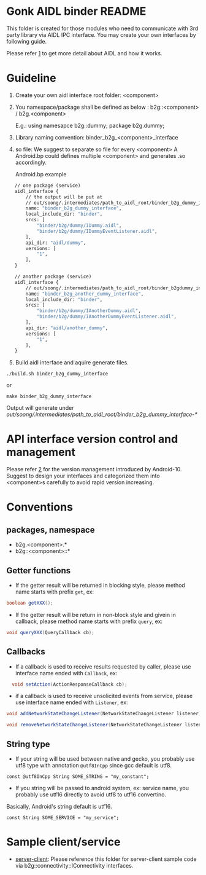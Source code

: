 <!-- (c) 2020 KAI OS TECHNOLOGIES (HONG KONG) LIMITED All rights reserved. This
 * file or any portion thereof may not be reproduced or used in any manner
 * whatsoever without the express written permission of KAI OS TECHNOLOGIES
 * (HONG KONG) LIMITED. KaiOS is the trademark of KAI OS TECHNOLOGIES (HONG KONG)
 * LIMITED or its affiliate company and may be registered in some jurisdictions.
 * All other trademarks are the property of their respective owners.
 -->

# Gonk AIDL binder README

This folder is created for those modules who need to communicate with
3rd party library via AIDL IPC interface.
You may create your own interfaces by following guide.

Please refer [1] to get more detail about AIDL and how it works.

# Guideline

1. Create your own aidl interface root folder: \<component>

2. You namespace/package shall be defined as below :
   b2g::\<component> / b2g.\<component>

   E.g.:
     using namesapce b2g::dummy;
     package b2g.dummy;

3. Library naming convention:
   binder_b2g_\<component>_interface

4. so file:
   We suggest to separate so file for every \<component>
   A Android.bp could defines multiple \<component> and generates .so accordingly.

   Android.bp example
```makefile
   // one package (service)
   aidl_interface {
       // the output will be put at
       // out/soong/.intermediates/path_to_aidl_root/binder_b2g_dummy_interface-*
       name: "binder_b2g_dummy_interface",
       local_include_dir: "binder",
       srcs: [
           "binder/b2g/dummy/IDummy.aidl",
           "binder/b2g/dummy/IDummyEventListener.aidl",
       ],
       api_dir: "aidl/dummy",
       versions: [
           "1",
       ],
   }

   // another package (service)
   aidl_interface {
       // out/soong/.intermediates/path_to_aidl_root/binder_b2gdummy_interface-*
       name: "binder_b2g_another_dummy_interface",
       local_include_dir: "binder",
       srcs: [
           "binder/b2g/dummy/IAnotherDummy.aidl",
           "binder/b2g/dummy/IAnotherDummyEventListener.aidl",
       ],
       api_dir: "aidl/another_dummy",
       versions: [
           "1",
       ],
   }
```

5. Build aidl interface and aquire generate files.
```
./build.sh binder_b2g_dummy_interface
```
or
```
make binder_b2g_dummy_interface
```
   Output will generate under _out/soong/.intermediates/path_to_aidl_root/binder_b2g_dummy_interface-*_

[1]: https://android.googlesource.com/platform/system/tools/aidl/+/brillo-m10-dev/docs/aidl-cpp.md

# API interface version control and management
Please refer [2] for the version management introduced by Android-10.
Suggest to design your interfaces and categorized them into \<component>s carefully to avoid rapid version increasing.

[2]: https://source.android.com/devices/architecture/aidl/stable-aidl#versioning-interfaces

# Conventions

## packages, namespace
- b2g.\<component>.*
- b2g::\<component>::*

## Getter functions
- If the getter result will be returned in blocking style, please method name starts with prefix `get`, ex:
```java
boolean getXXX();
```

- If the getter result will be return in non-block style and givein in callback, please method name starts with prefix `query`, ex:
```java
void queryXXX(QueryCallback cb);
```


## Callbacks
- If a callback is used to receive results requested by caller, please use interface name ended with `Callback`, ex:
```java
  void setAction(ActionResponseCallback cb);
```

- if a callback is used to receive unsolicited events from service, please use interface name ended with `Listener`, ex:
```java
void addNetworkStateChangeListener(NetworkStateChangeListener listener);

void removeNetworkStateChangeListener(NetworkStateChangeListener listener);
```

## String type
- If your string will be used between native and gecko, you probably use utf8 type with annotation `@utf8InCpp` since gcc default is utf8.
```
const @utf8InCpp String SOME_STRING = "my_constant";
```
- If you string will be passed to android system, ex: service name, you probably use utf16 directly to avoid utf8 to utf16 convertino.

Basically, Android's string default is utf16.
```
const String SOME_SERVICE = "my_service";
```

# Sample client/service
- [server-client](./server-client-sample): Please reference this folder for server-client sample code via b2g::connectivity::IConnectivity interfaces.
